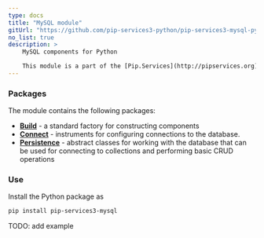 ```yaml
---
type: docs
title: "MySQL module"
gitUrl: "https://github.com/pip-services3-python/pip-services3-mysql-python"
no_list: true
description: > 
    MySQL components for Python

    This module is a part of the [Pip.Services](http://pipservices.org) polyglot microservices toolkit.
---
```


### Packages

The module contains the following packages:
- [**Build**](build) - a standard factory for constructing components
- [**Connect**](connect) - instruments for configuring connections to the database.
- [**Persistence**](persistence) - abstract classes for working with the database that can be used for connecting to collections and performing basic CRUD operations


### Use

Install the Python package as
```bash
pip install pip-services3-mysql
```
TODO: add example